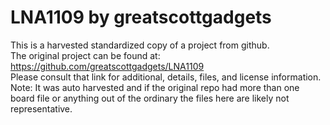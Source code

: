 
# LNA1109 by greatscottgadgets  
This is a harvested standardized copy of a project from github.  
The original project can be found at:  
https://github.com/greatscottgadgets/LNA1109  
Please consult that link for additional, details, files, and license information.  
Note: It was auto harvested and if the original repo had more than one board file or anything out of the ordinary the files here are likely not representative.  
    